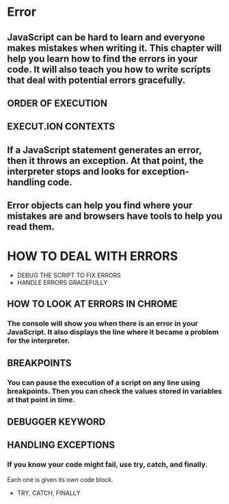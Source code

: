 # Error
## JavaScript can be hard to learn and everyone makes mistakes when writing it. This chapter will help you learn how to find the errors in your code. It will also teach you how to write scripts that deal with potential errors gracefully.


## ORDER OF EXECUTION
## EXECUT.ION CONTEXTS

## If a JavaScript statement generates an error, then it throws an exception. At that point, the interpreter stops and looks for exception-handling code.

## Error objects can help you find where your mistakes are and browsers have tools to help you read them.


# HOW TO DEAL WITH ERRORS
- DEBUG THE SCRIPT TO FIX ERRORS
- HANDLE ERRORS GRACEFULLY

## HOW TO LOOK AT ERRORS IN CHROME
### The console will show you when there is an error in your JavaScript. It also displays the line where it became a problem for the interpreter.

## BREAKPOINTS
### You can pause the execution of a script on any line using breakpoints. Then you can check the values stored in variables at that point in time.

## DEBUGGER KEYWORD

## HANDLING EXCEPTIONS
### If you know your code might fail, use try, catch, and finally. 
Each one is given its own code block.
- TRY, CATCH, FINALLY


